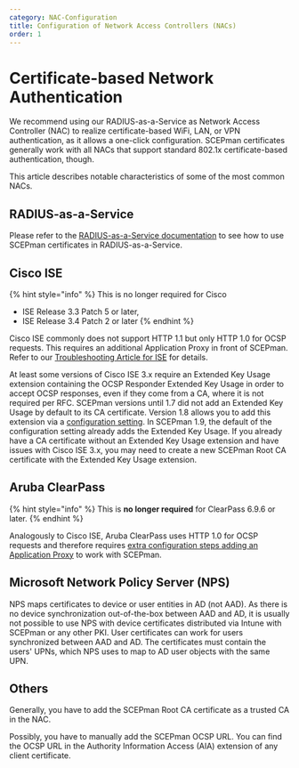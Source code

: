 ```yaml
---
category: NAC-Configuration
title: Configuration of Network Access Controllers (NACs)
order: 1
---
```


# Certificate-based Network Authentication

We recommend using our RADIUS-as-a-Service as Network Access Controller (NAC) to realize certificate-based WiFi, LAN, or VPN authentication, as it allows a one-click configuration. SCEPman certificates generally work with all NACs that support standard 802.1x certificate-based authentication, though.

This article describes notable characteristics of some of the most common NACs.

## RADIUS-as-a-Service

Please refer to the [RADIUS-as-a-Service documentation](https://docs.radiusaas.com/configuration/get-started/scenario-based-guides/scepman-pki) to see how to use SCEPman certificates in RADIUS-as-a-Service.

## Cisco ISE

{% hint style="info" %}
This is no longer required for Cisco&#x20;

* ISE Release 3.3 Patch 5 or later,
* ISE Release 3.4 Patch 2 or later
{% endhint %}

Cisco ISE commonly does not support HTTP 1.1 but only HTTP 1.0 for OCSP requests. This requires an additional Application Proxy in front of SCEPman. Refer to our [Troubleshooting Article for ISE](../../../other/troubleshooting/cisco-ise-host-header-limitation.md) for details.

At least some versions of Cisco ISE 3.x require an Extended Key Usage extension containing the OCSP Responder Extended Key Usage in order to accept OCSP responses, even if they come from a CA, where it is not required per RFC. SCEPman versions until 1.7 did not add an Extended Key Usage by default to its CA certificate. Version 1.8 allows you to add this extension via a [configuration setting](../../../scepman-configuration/application-settings/dependencies-azure-services/azure-keyvault.md#appconfig-keyvaultconfig-rootcertificateconfig-addextendedkeyusage). In SCEPman 1.9, the default of the configuration setting already adds the Extended Key Usage. If you already have a CA certificate without an Extended Key Usage extension and have issues with Cisco ISE 3.x, you may need to create a new SCEPman Root CA certificate with the Extended Key Usage extension.

## Aruba ClearPass

{% hint style="info" %}
This is **no longer required** for ClearPass 6.9.6 or later.
{% endhint %}

Analogously to Cisco ISE, Aruba ClearPass uses HTTP 1.0 for OCSP requests and therefore requires [extra configuration steps adding an Application Proxy](../../../other/troubleshooting/cisco-ise-host-header-limitation.md) to work with SCEPman.

## Microsoft Network Policy Server (NPS)

NPS maps certificates to device or user entities in AD (not AAD). As there is no device synchronization out-of-the-box between AAD and AD, it is usually not possible to use NPS with device certificates distributed via Intune with SCEPman or any other PKI. User certificates can work for users synchronized between AAD and AD. The certificates must contain the users' UPNs, which NPS uses to map to AD user objects with the same UPN.

## Others

Generally, you have to add the SCEPman Root CA certificate as a trusted CA in the NAC.

Possibly, you have to manually add the SCEPman OCSP URL. You can find the OCSP URL in the Authority Information Access (AIA) extension of any client certificate.
